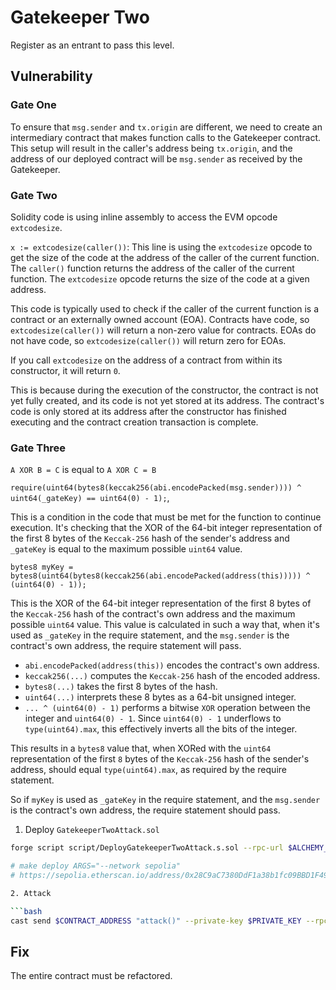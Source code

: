 # Gatekeeper Two

Register as an entrant to pass this level.

## Vulnerability

### Gate One
To ensure that `msg.sender` and `tx.origin` are different, we need to create an intermediary contract that makes function calls to the Gatekeeper contract. This setup will result in the caller's address being `tx.origin`, and the address of our deployed contract will be `msg.sender` as received by the Gatekeeper.

### Gate Two

Solidity code is using inline assembly to access the EVM opcode `extcodesize`.

`x := extcodesize(caller())`: This line is using the `extcodesize` opcode to get the size of the code at the address of the caller of the current function. The `caller()` function returns the address of the caller of the current function. The `extcodesize` opcode returns the size of the code at a given address.

This code is typically used to check if the caller of the current function is a contract or an externally owned account (EOA). Contracts have code, so `extcodesize(caller())` will return a non-zero value for contracts. EOAs do not have code, so `extcodesize(caller())` will return zero for EOAs.

If you call `extcodesize` on the address of a contract from within its constructor, it will return `0`.

This is because during the execution of the constructor, the contract is not yet fully created, and its code is not yet stored at its address. The contract's code is only stored at its address after the constructor has finished executing and the contract creation transaction is complete.

### Gate Three

`A XOR B = C` is equal to `A XOR C = B`

`require(uint64(bytes8(keccak256(abi.encodePacked(msg.sender)))) ^ uint64(_gateKey) == uint64(0) - 1);`, 

This is a condition in the code that must be met for the function to continue execution. It's checking that the XOR of the 64-bit integer representation of the first 8 bytes of the `Keccak-256` hash of the sender's address and `_gateKey` is equal to the maximum possible `uint64` value.

`bytes8 myKey = bytes8(uint64(bytes8(keccak256(abi.encodePacked(address(this))))) ^ (uint64(0) - 1));`

This is the XOR of the 64-bit integer representation of the first 8 bytes of the `Keccak-256` hash of the contract's own address and the maximum possible `uint64` value. This value is calculated in such a way that, when it's used as `_gateKey` in the require statement, and the `msg.sender` is the contract's own address, the require statement will pass.

- `abi.encodePacked(address(this))` encodes the contract's own address.
- `keccak256(...)` computes the `Keccak-256` hash of the encoded address.
- `bytes8(...)` takes the first 8 bytes of the hash.
- `uint64(...)` interprets these 8 bytes as a 64-bit unsigned integer.
- `... ^ (uint64(0) - 1)` performs a bitwise `XOR` operation between the integer and `uint64(0) - 1`. Since `uint64(0) - 1` underflows to `type(uint64).max`, this effectively inverts all the bits of the integer.

This results in a `bytes8` value that, when XORed with the `uint64` representation of the first `8` bytes of the `Keccak-256` hash of the sender's address, should equal `type(uint64).max`, as required by the require statement.

So if `myKey` is used as `_gateKey` in the require statement, and the `msg.sender` is the contract's own address, the require statement should pass.

1. Deploy `GatekeeperTwoAttack.sol`

```bash
forge script script/DeployGatekeeperTwoAttack.s.sol --rpc-url $ALCHEMY_RPC_URL --private-key $PRIVATE_KEY --broadcast --verify --etherscan-api-key $ETHERSCAN_API_KEY -vvvv --legacy

# make deploy ARGS="--network sepolia"
# https://sepolia.etherscan.io/address/0x28C9aC7380DdF1a38b1fc09BBD1F49b3EE0b48eB

2. Attack

```bash
cast send $CONTRACT_ADDRESS "attack()" --private-key $PRIVATE_KEY --rpc-url $ALCHEMY_RPC_URL --legacy
```

## Fix

The entire contract must be refactored.
